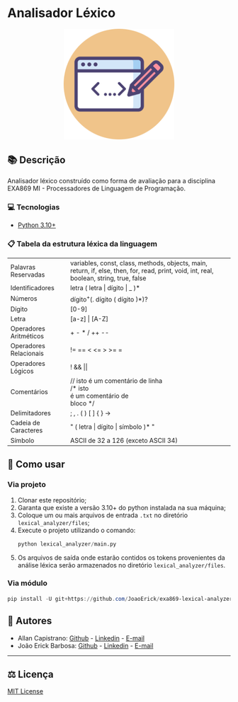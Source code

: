 # Analisador Léxico

<p align="center">
  <img src="./images/lexical-analyzer-icon.png" alt="Lexical Analyzer Icon" width="250px" height="250px">
</p>

## :books: Descrição ##
Analisador léxico construído como forma de avaliação para a disciplina EXA869 MI - Processadores de Linguagem de Programação.

### :computer: Tecnologias
- [Python 3.10+](https://www.python.org/)

### :clipboard: Tabela da estrutura léxica da linguagem
<table>
    <tbody>
        <tr>
            <td>
                Palavras Reservadas
            </td>
            <td>
                variables, const, class, methods,
                objects, main, return, if, else, then,
                for, read, print, void, int, real,
                boolean, string, true, false
            </td>
        </tr>
        <tr>
            <td>
                Identificadores
            </td>
            <td>
                letra ( letra | dígito | _ )*
            </td>
        </tr>
        <tr>
            <td>
                Números
            </td>
            <td>
                dígito<sup>+</sup>(. dígito ( dígito )*)?
            </td>
        </tr>
        <tr>
            <td>
                Dígito
            </td>
            <td>
                [0-9]
            </td>
        </tr>
        <tr>
            <td>
                Letra
            </td>
            <td>
                [a-z] | [A-Z]
            </td>
        </tr>
        <tr>
            <td>
                Operadores Aritméticos
            </td>
            <td>
                + - * / ++ --
            </td>
        </tr>
        <tr>
            <td>
                Operadores Relacionais
            </td>
            <td>
                != == < <= > >= =
            </td>
        </tr>
        <tr>
            <td>
                Operadores Lógicos
            </td>
            <td>
                ! && ||
            </td>
        </tr>
        <tr>
            <td>
                Comentários
            </td>
            <td>
                // isto é um comentário de linha
                <br>
                /* isto
                <br> 
                é um comentário de
                <br>
                bloco */
            </td>
        </tr>
        <tr>
            <td>
                Delimitadores
            </td>
            <td>
                ; , . ( ) [ ] { } ->
            </td>
        </tr>
        <tr>
            <td>
                Cadeia de Caracteres
            </td>
            <td>
                " ( letra | dígito | símbolo )* "
            </td>
        </tr>
        <tr>
            <td>
                Símbolo
            </td>
            <td>
                ASCII de 32 a 126 (exceto ASCII 34)
            </td>
        </tr>
    </tbody>
</table>

## :memo: Como usar

### Via projeto 
1. Clonar este repositório;
2. Garanta que existe a versão 3.10+ do python instalada na sua máquina;
3. Coloque um ou mais arquivos de entrada `.txt` no diretório `lexical_analyzer/files`;
4. Execute o projeto utilizando o comando:
    ```python
    python lexical_analyzer/main.py
    ```
5. Os arquivos de saída onde estarão contidos os tokens provenientes da análise léxica serão armazenados no diretório `lexical_analyzer/files`.

### Via módulo
```powershell
pip install -U git+https://github.com/JoaoErick/exa869-lexical-analyzer.git
```

## :pushpin: Autores ##
- Allan Capistrano: [Github](https://github.com/AllanCapistrano) - [Linkedin](https://www.linkedin.com/in/allancapistrano/) - [E-mail](https://mail.google.com/mail/u/0/?view=cm&fs=1&tf=1&source=mailto&to=asantos@ecomp.uefs.br)
- João Erick Barbosa: [Github](https://github.com/JoaoErick) - [Linkedin](https://www.linkedin.com/in/joão-erick-barbosa-9050801b0/) - [E-mail](https://mail.google.com/mail/u/0/?view=cm&fs=1&tf=1&source=mailto&to=jsilva@ecomp.uefs.br)

------------

## :balance_scale: Licença ##
[MIT License](./LICENSE)